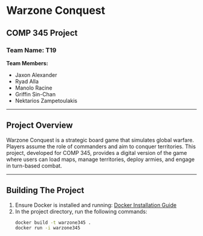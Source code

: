# Warzone Conquest

## COMP 345 Project

### Team Name: T19

**Team Members:**
- Jaxon Alexander
- Ryad Alla
- Manolo Racine
- Griffin Sin-Chan
- Nektarios Zampetoulakis

---

## Project Overview

Warzone Conquest is a strategic board game that simulates global warfare. Players assume the role of commanders and aim to conquer territories. This project, developed for COMP 345, provides a digital version of the game where users can load maps, manage territories, deploy armies, and engage in turn-based combat.

---

## Building The Project

1. Ensure Docker is installed and running: [Docker Installation Guide](https://docs.docker.com/engine/install/)
2. In the project directory, run the following commands:
   ```bash
   docker build -t warzone345 .
   docker run -i warzone345
